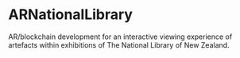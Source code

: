 # ARNationalLibrary
AR/blockchain development for an interactive viewing experience of artefacts within exhibitions of The National Library of New Zealand.
